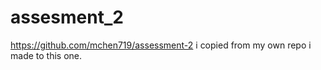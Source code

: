 # assesment_2
https://github.com/mchen719/assessment-2
i copied from my own repo i made to this one.
